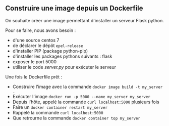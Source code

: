 ## Construire une image depuis un Dockerfile

On souhaite créer une image permettant d'installer un serveur Flask python.

Pour se faire, nous avons besoin :

* d'une source centos 7
* de déclarer le dépôt `epel-release`
* d'installer PIP (package python-pip)
* d'installer les packages pythons suivants : flask
* exposer le port 5000
* utiliser le code *server.py* pour exécuter le serveur

Une fois le Dockerfile prêt :

* Construire l'image avec la commande `docker image build -t my_server .`
* Exécuter l'image `docker run -p 5000 --name my_server my_server`
* Depuis l'hôte, appelé la commande `curl localhost:5000` plusieurs fois
* Faire un `docker container restart my_server`
* Rappelé la commande `curl localhost:5000`
* Que retrourne la commande `docker container top my_server`
